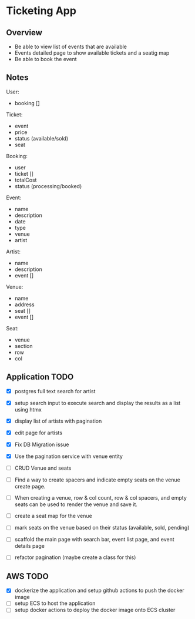 # Ticketing App

## Overview
- Be able to view list of events that are available
- Events detailed page to show available tickets and a seatig map
- Be able to book the event

## Notes
User:
- booking []

Ticket:
- event
- price
- status (available/sold)
- seat

Booking:
- user
- ticket []
- totalCost
- status (processing/booked)

Event:
- name
- description
- date
- type
- venue
- artist

Artist:
- name
- description
- event []

Venue:
- name
- address
- seat []
- event []

Seat:
- venue
- section
- row
- col

## Application TODO
- [x] postgres full text search for artist
- [x] setup search input to execute search and display the results as a list using htmx
- [x] display list of artists with pagination
- [x] edit page for artists

- [x] Fix DB Migration issue
- [x] Use the pagination service with venue entity

- [ ] CRUD Venue and seats
- [ ] Find a way to create spacers and indicate empty seats on the venue create page.
- [ ] When creating a venue, row & col count, row & col spacers, and empty seats can be
used to render the venue and save it.

- [ ] create a seat map for the venue
- [ ] mark seats on the venue based on their status (available, sold, pending)

- [ ] scaffold the main page with search bar, event list page, and event details page
- [ ] refactor pagination (maybe create a class for this)

## AWS TODO
- [x] dockerize the application and setup github actions to push the docker image
- [ ] setup ECS to host the application
- [ ] setup docker actions to deploy the docker image onto ECS cluster